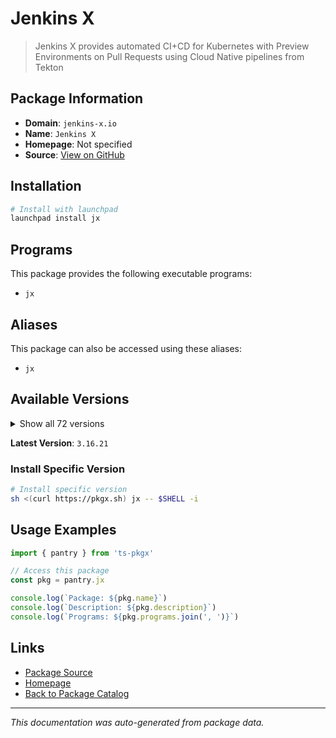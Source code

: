 # Jenkins X

> Jenkins X provides automated CI+CD for Kubernetes with Preview Environments on Pull Requests using Cloud Native pipelines from Tekton

## Package Information

- **Domain**: `jenkins-x.io`
- **Name**: `Jenkins X`
- **Homepage**: Not specified
- **Source**: [View on GitHub](https://github.com/pkgxdev/pantry/tree/main/projects/jenkins-x.io/package.yml)

## Installation

```bash
# Install with launchpad
launchpad install jx
```

## Programs

This package provides the following executable programs:

- `jx`

## Aliases

This package can also be accessed using these aliases:

- `jx`

## Available Versions

<details>
<summary>Show all 72 versions</summary>

- `3.16.21`, `3.16.19`, `3.16.18`, `3.16.13`, `3.16.10`
- `3.16.4`, `3.16.1`, `3.16.0`, `3.11.116`, `3.11.113`
- `3.11.111`, `3.11.108`, `3.11.107`, `3.11.105`, `3.11.92`
- `3.11.90`, `3.11.87`, `3.11.81`, `3.11.78`, `3.11.77`
- `3.11.76`, `3.11.75`, `3.11.74`, `3.11.71`, `3.11.70`
- `3.11.69`, `3.11.66`, `3.11.65`, `3.11.63`, `3.11.56`
- `3.11.52`, `3.11.49`, `3.11.48`, `3.11.45`, `3.11.44`
- `3.11.41`, `3.11.39`, `3.11.38`, `3.11.27`, `3.11.26`
- `3.11.25`, `3.11.24`, `3.11.21`, `3.11.17`, `3.11.14`
- `3.11.11`, `3.11.10`, `3.11.8`, `3.11.7`, `3.11.5`
- `3.11.4`, `3.11.2`, `3.11.1`, `3.11.0`, `3.10.182`
- `3.10.181`, `3.10.180`, `3.10.178`, `3.10.177`, `3.10.176`
- `3.10.172`, `3.10.170`, `3.10.169`, `3.10.167`, `3.10.166`
- `3.10.161`, `3.10.160`, `3.10.158`, `3.10.157`, `3.10.156`
- `3.10.155`, `3.10.154`

</details>

**Latest Version**: `3.16.21`

### Install Specific Version

```bash
# Install specific version
sh <(curl https://pkgx.sh) jx -- $SHELL -i
```

## Usage Examples

```typescript
import { pantry } from 'ts-pkgx'

// Access this package
const pkg = pantry.jx

console.log(`Package: ${pkg.name}`)
console.log(`Description: ${pkg.description}`)
console.log(`Programs: ${pkg.programs.join(', ')}`)
```

## Links

- [Package Source](https://github.com/pkgxdev/pantry/tree/main/projects/jenkins-x.io/package.yml)
- [Homepage](#)
- [Back to Package Catalog](../../package-catalog.md)

---

*This documentation was auto-generated from package data.*
